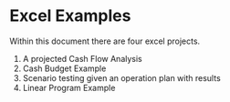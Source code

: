 # Excel Examples
Within this document there are four excel projects.

1. A projected Cash Flow Analysis
1. Cash Budget Example
1. Scenario testing given an operation plan with results
1. Linear Program Example
